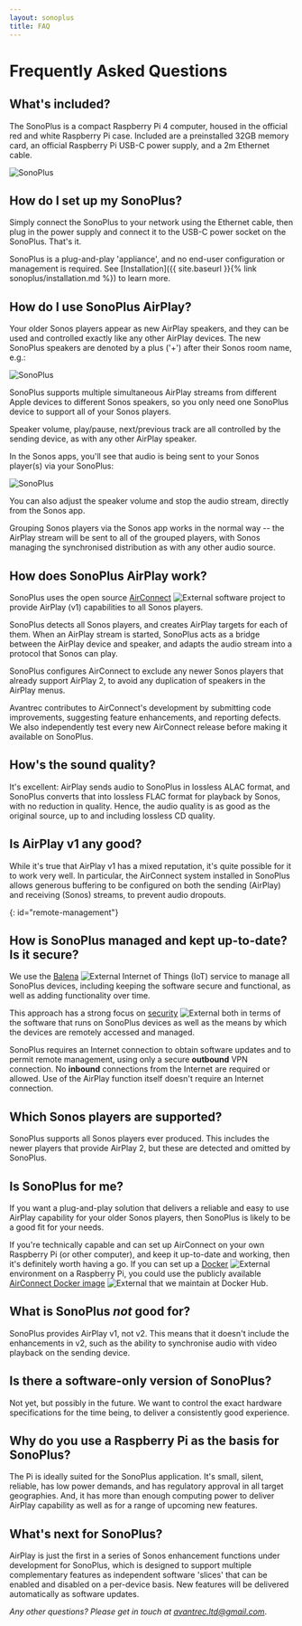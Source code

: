 ```yaml
---
layout: sonoplus
title: FAQ
---
```


# Frequently Asked Questions

## What's included?

The SonoPlus is a compact Raspberry Pi 4 computer, housed in the official red and white Raspberry Pi case. Included are a preinstalled 32GB memory card, an official Raspberry Pi USB-C power supply, and a 2m Ethernet cable.

![SonoPlus](/images/20190831-DSC_8919-PClr-2.jpg)

## How do I set up my SonoPlus?

Simply connect the SonoPlus to your network using the Ethernet cable, then plug in the power supply and connect it to the USB-C power socket on the SonoPlus. That's it.

SonoPlus is a plug-and-play 'appliance', and no end-user configuration or management is required. See [Installation]({{ site.baseurl }}{% link sonoplus/installation.md %}) to learn more.

## How do I use SonoPlus AirPlay?

Your older Sonos players appear as new AirPlay speakers, and they can be used and controlled exactly like any other AirPlay devices. The new SonoPlus speakers are denoted by a plus ('+') after their Sonos room name, e.g.:

![SonoPlus](/images/AirPlayMenu_Smaller.png)

SonoPlus supports multiple simultaneous AirPlay streams from different Apple devices to different Sonos speakers, so you only need one SonoPlus device to support all of your Sonos players.

Speaker volume, play/pause, next/previous track are all controlled by the sending device, as with any other AirPlay speaker.

In the Sonos apps, you'll see that audio is being sent to your Sonos player(s) via your SonoPlus:

![SonoPlus](/images/SonosAppView_Smaller.png)

You can also adjust the speaker volume and stop the audio stream, directly from the Sonos app.

Grouping Sonos players via the Sonos app works in the normal way -- the AirPlay stream will be sent to all of the grouped players, with Sonos managing the synchronised distribution as with any other audio source.

## How does SonoPlus AirPlay work?

SonoPlus uses the open source [AirConnect](https://github.com/philippe44/AirConnect) ![External](/images/external_link.png) software project to provide AirPlay (v1) capabilities to all Sonos players. 

SonoPlus detects all Sonos players, and creates AirPlay targets for each of them. When an AirPlay stream is started, SonoPlus acts as a bridge between the AirPlay device and speaker, and adapts the audio stream into a protocol that Sonos can play.

SonoPlus configures AirConnect to exclude any newer Sonos players that already support AirPlay 2, to avoid any duplication of speakers in the AirPlay menus.

Avantrec contributes to AirConnect's development by submitting code improvements, suggesting feature enhancements, and reporting defects. We also independently test every new AirConnect release before making it available on SonoPlus.

## How's the sound quality?

It's excellent: AirPlay sends audio to SonoPlus in lossless ALAC format, and SonoPlus converts that into lossless FLAC format for playback by Sonos, with no reduction in quality. Hence, the audio quality is as good as the original source, up to and including lossless CD quality.

## Is AirPlay v1 any good?

While it's true that AirPlay v1 has a mixed reputation, it's quite possible for it to work very well. In particular, the AirConnect system installed in SonoPlus allows generous buffering to be configured on both the sending (AirPlay) and receiving (Sonos) streams, to prevent audio dropouts.

{: id="remote-management"}
## How is SonoPlus managed and kept up-to-date? Is it secure?

We use the [Balena](https://www.balena.io) ![External](/images/external_link.png) Internet of Things (IoT)  service to manage all SonoPlus devices, including keeping the software secure and functional, as well as adding functionality over time.

This approach has a strong focus on [security](https://www.balena.io/docs/learn/welcome/security/) ![External](/images/external_link.png) both in terms of the software that runs on SonoPlus devices as well as the means by which the devices are remotely accessed and managed.

SonoPlus requires an Internet connection to obtain software updates and to permit remote management, using only a secure **outbound** VPN connection. No **inbound** connections from the Internet are required or allowed. Use of the AirPlay function itself doesn't require an Internet connection.

## Which Sonos players are supported?

SonoPlus supports all Sonos players ever produced. This includes the newer players that provide AirPlay 2, but these are detected and omitted by SonoPlus.

## Is SonoPlus for me?

If you want a plug-and-play solution that delivers a reliable and easy to use AirPlay capability for your older Sonos players, then SonoPlus is likely to be a good fit for your needs. 

If you're technically capable and can set up AirConnect on your own Raspberry Pi (or other computer), and keep it up-to-date and working, then it's definitely worth having a go. If you can set up a [Docker](https://blog.docker.com/2019/03/happy-pi-day-docker-raspberry-pi/) ![External](/images/external_link.png) environment on a Raspberry Pi, you could use the publicly available [AirConnect Docker image](https://hub.docker.com/r/psychlist/docker-airconnect-arm) ![External](/images/external_link.png) that we maintain at Docker Hub.

## What is SonoPlus *not* good for?

SonoPlus provides AirPlay v1, not v2. This means that it doesn't include the enhancements in v2, such as the ability to synchronise audio with video playback on the sending device.

## Is there a software-only version of SonoPlus?

Not yet, but possibly in the future. We want to control the exact hardware specifications for the time being, to deliver a consistently good experience.

## Why do you use a Raspberry Pi as the basis for SonoPlus?

The Pi is ideally suited for the SonoPlus application. It's small, silent, reliable, has low power demands, and has regulatory approval in all target geographies. And, it has more than enough computing power to deliver AirPlay capability as well as for a range of upcoming new features.

## What's next for SonoPlus?

AirPlay is just the first in a series of Sonos enhancement functions under development for SonoPlus, which is designed to support multiple complementary features as independent software 'slices' that can be enabled and disabled on a per-device basis. New features will be delivered automatically as software updates.

*Any other questions? Please get in touch at [avantrec.ltd@gmail.com](avantrec.ltd@gmail.com)*.